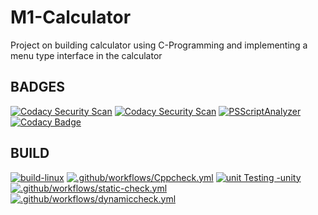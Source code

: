 # M1-Calculator
Project on building calculator using C-Programming and implementing a menu type interface in the calculator
## BADGES
[![Codacy Security Scan](https://github.com/prabakaran-8bit/M1_ProjectGoal_util/actions/workflows/codacy.yml/badge.svg)](https://github.com/prabakaran-8bit/M1_ProjectGoal_util/actions/workflows/codacy.yml)
[![Codacy Security Scan](https://github.com/prabakaran-8bit/M1_ProjectGoal_util/actions/workflows/codacy.yml/badge.svg)](https://github.com/prabakaran-8bit/M1_ProjectGoal_util/actions/workflows/codacy.yml)
[![PSScriptAnalyzer](https://github.com/prabakaran-8bit/M1_ProjectGoal_util/actions/workflows/powershell.yml/badge.svg)](https://github.com/prabakaran-8bit/M1_ProjectGoal_util/actions/workflows/powershell.yml)
[![Codacy Badge](https://app.codacy.com/project/badge/Grade/7b88822c21f643acaf7ec742ad02f792)](https://www.codacy.com/gh/prabakaran-8bit/M1_ProjectGoal_util/dashboard?utm_source=github.com&amp;utm_medium=referral&amp;utm_content=prabakaran-8bit/M1_ProjectGoal_util&amp;utm_campaign=Badge_Grade)
## BUILD
[![build-linux](https://github.com/prabakaran-8bit/M1_ProjectGoal_util/actions/workflows/build-linux.yml/badge.svg)](https://github.com/prabakaran-8bit/M1_ProjectGoal_util/actions/workflows/build-linux.yml)
[![.github/workflows/Cppcheck.yml](https://github.com/prabakaran-8bit/M1_ProjectGoal_util/actions/workflows/Cppcheck.yml/badge.svg)](https://github.com/prabakaran-8bit/M1_ProjectGoal_util/actions/workflows/Cppcheck.yml)
[![unit Testing -unity](https://github.com/prabakaran-8bit/M1_ProjectGoal_util/actions/workflows/unity.yml/badge.svg)](https://github.com/prabakaran-8bit/M1_ProjectGoal_util/actions/workflows/unity.yml)
[![.github/workflows/static-check.yml](https://github.com/prabakaran-8bit/M1_ProjectGoal_util/actions/workflows/static-check.yml/badge.svg)](https://github.com/prabakaran-8bit/M1_ProjectGoal_util/actions/workflows/static-check.yml)
[![.github/workflows/dynamiccheck.yml](https://github.com/prabakaran-8bit/M1_ProjectGoal_util/actions/workflows/dynamiccheck.yml/badge.svg)](https://github.com/prabakaran-8bit/M1_ProjectGoal_util/actions/workflows/dynamiccheck.yml)
